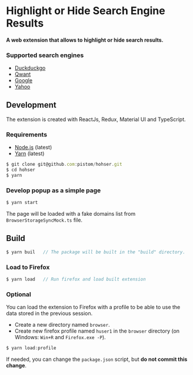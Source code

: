 # Highlight or Hide Search Engine Results
#### A web extension that allows to highlight or hide search results.

### Supported search engines
- [Duckduckgo](https://duckduckgo.com)
- [Qwant](https://www.qwant.com)
- [Google](https://www.google.com)
- [Yahoo](https://fr.search.yahoo.com)

## Development
The extension is created with ReactJs, Redux, Material UI and TypeScript.

### Requirements
- [Node.js](https://nodejs.org/) (latest)
- [Yarn](https://yarnpkg.com/) (latest)

```js
$ git clone git@github.com:pistom/hohser.git
$ cd hohser
$ yarn
```

### Develop popup as a simple page
```js
$ yarn start
```
The page will be loaded with a fake domains list from `BrowserStorageSyncMock.ts` file.

## Build
```js
$ yarn buil   // The package will be built in the "build" directory.
```


### Load to Firefox
```js
$ yarn load   // Run firefox and load built extension
```

### Optional
You can load the extension to Firefox with a profile to be able to use the data stored in the previous session.

- Create a new directory named `browser`.
- Create new firefox profile named `huser1` in the `browser` directory (on Windows: `Win+R` and `Firefox.exe -P`).
  
```js
$ yarn load:profile
```

If needed, you can change the `package.json` script, but **do not commit this change**.
